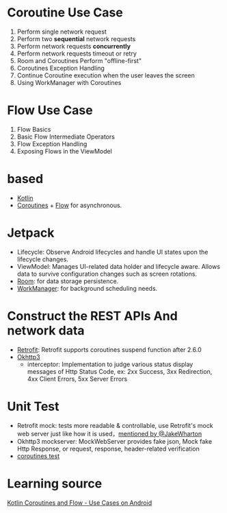 
# Coroutine Use Case
1. Perform single network request
2. Perform two **sequential** network requests
3. Perform network requests **concurrently**
4. Perform network requests timeout or retry
5. Room and Coroutines Perform "offline-first"
6. Coroutines Exception Handling
7. Continue Coroutine execution when the user leaves the screen
8. Using WorkManager with Coroutines

# Flow Use Case
1. Flow Basics
2. Basic Flow Intermediate Operators
3. Flow Exception Handling
4. Exposing Flows in the ViewModel

# based
- [Kotlin](https://kotlinlang.org/) 
- [Coroutines](https://github.com/Kotlin/kotlinx.coroutines) + [Flow](https://kotlin.github.io/kotlinx.coroutines/kotlinx-coroutines-core/kotlinx.coroutines.flow/) for asynchronous.

# Jetpack
- Lifecycle: Observe Android lifecycles and handle UI states upon the lifecycle changes.
- ViewModel: Manages UI-related data holder and lifecycle aware. Allows data to survive configuration changes such as screen rotations.
- [Room](https://developer.android.com/topic/libraries/architecture/room): for data storage persistence.
- [WorkManager](https://developer.android.com/topic/libraries/architecture/workmanager): for background scheduling needs.

# Construct the REST APIs And network data
- [Retrofit](https://github.com/square/retrofit): Retrofit supports coroutines suspend function after 2.6.0
- [Okhttp3](https://github.com/square/okhttp) 
  - interceptor: Implementation to judge various status display messages of Http Status Code, ex: 2xx Success, 3xx Redirection, 4xx Client Errors, 5xx Server Errors 

# Unit Test
- Retrofit mock: tests more readable & controllable, use Retrofit's mock web server just like how it is used，[mentioned by @JakeWharton](https://github.com/square/retrofit/issues/1413#issuecomment-168905741) 
- Okhttp3 mockserver: MockWebServer provides fake json, Mock fake Http Response, or request, response, header-related verification
- [coroutines test](https://developer.android.com/kotlin/coroutines/test#additional-resources)

# Learning source
[Kotlin Coroutines and Flow - Use Cases on Android](https://github.com/LukasLechnerDev/Kotlin-Coroutines-and-Flow-UseCases-on-Android?tab=readme-ov-file)
